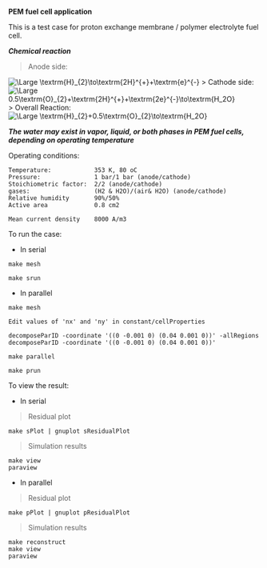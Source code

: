 __PEM fuel cell application__

This is a test case for proton exchange membrane / polymer electrolyte fuel cell.

___Chemical reaction___

> Anode side:
<img src="https://latex.codecogs.com/svg.latex?\Large&space;\textrm{H}_{2}\to\textrm{2H}^{+}+\textrm{2e}^{-}" title="\Large \textrm{H}_{2}\to\textrm{2H}^{+}+\textrm{e}^{-}" />
> Cathode side:
<img src="https://latex.codecogs.com/svg.latex?\Large&space;0.5\textrm{O}_{2}+\textrm{2H}^{+}+\textrm{2e}^{-}\to\textrm{H_2O}" title="\Large 0.5\textrm{O}_{2}+\textrm{2H}^{+}+\textrm{2e}^{-}\to\textrm{H_2O}" />
> Overall Reaction:
<img src="https://latex.codecogs.com/svg.latex?\Large&space;\textrm{H}_{2}+0.5\textrm{O}_{2}\to\textrm{H_2O}" title="\Large \textrm{H}_{2}+0.5\textrm{O}_{2}\to\textrm{H_2O}" />

___The water may exist in vapor, liquid, or both phases in PEM fuel cells, depending on operating temperature___

Operating conditions:

```
Temperature:            353 K, 80 oC
Pressure:               1 bar/1 bar (anode/cathode)
Stoichiometric factor:  2/2 (anode/cathode)
gases:                  (H2 & H2O)/(air& H2O) (anode/cathode)
Relative humidity       90%/50%
Active area             0.8 cm2

Mean current density    8000 A/m3
```

To run the case:

- In serial

```
make mesh

make srun
```

- In parallel


```
make mesh

Edit values of 'nx' and 'ny' in constant/cellProperties

decomposeParID -coordinate '((0 -0.001 0) (0.04 0.001 0))' -allRegions
decomposeParID -coordinate '((0 -0.001 0) (0.04 0.001 0))'

make parallel

make prun
```

To view the result:

- In serial

> Residual plot
```
make sPlot | gnuplot sResidualPlot
```
> Simulation results
```
make view
paraview
```

- In parallel

> Residual plot
```
make pPlot | gnuplot pResidualPlot
```
> Simulation results
```
make reconstruct
make view
paraview
```
